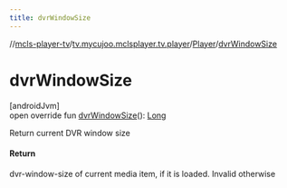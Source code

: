 ```yaml
---
title: dvrWindowSize
---
```

//[mcls-player-tv](../../../index.html)/[tv.mycujoo.mclsplayer.tv.player](../index.html)/[Player](index.html)/[dvrWindowSize](dvr-window-size.html)



# dvrWindowSize



[androidJvm]\
open override fun [dvrWindowSize](dvr-window-size.html)(): [Long](https://kotlinlang.org/api/latest/jvm/stdlib/kotlin/-long/index.html)



Return current DVR window size



#### Return



dvr-window-size of current media item, if it is loaded. Invalid otherwise




